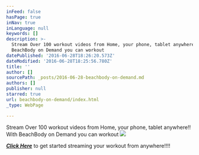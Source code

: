 ```yaml
---
inFeed: false
hasPage: true
inNav: true
inLanguage: null
keywords: []
description: >-
  Stream Over 100 workout videos from Home, your phone, tablet anywhere!! With
  BeachBody on Demand you can workout 
datePublished: '2016-06-28T18:26:20.573Z'
dateModified: '2016-06-28T18:25:56.780Z'
title: ''
author: []
sourcePath: _posts/2016-06-28-beachbody-on-demand.md
authors: []
publisher: null
starred: true
url: beachbody-on-demand/index.html
_type: WebPage

---
```

Stream Over 100 workout videos from Home, your phone, tablet anywhere!! With BeachBody on Demand you can workout ![](https://the-grid-user-content.s3-us-west-2.amazonaws.com/b2801e00-e182-4826-bca1-ab694de3fe5f.png)

[**_Click Here_**][0] to get started streaming your workout from anywhere!!!!

[0]: http://bchbody.life/290ex8n